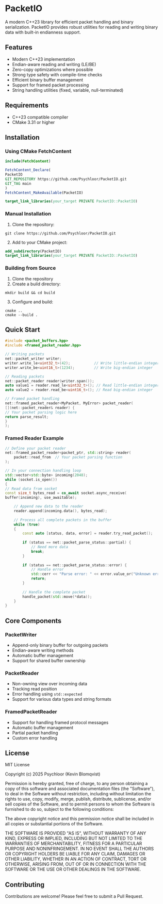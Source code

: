 # PacketIO

A modern C++23 library for efficient packet handling and binary serialization. PacketIO provides robust utilities for reading and writing binary data with built-in endianness support.

## Features

- Modern C++23 implementation
- Endian-aware reading and writing (LE/BE)
- Zero-copy optimizations where possible
- Strong type safety with compile-time checks
- Efficient binary buffer management
- Support for framed packet processing
- String handling utilities (fixed, variable, null-terminated)

## Requirements

- C++23 compatible compiler
- CMake 3.31 or higher

## Installation

### Using CMake FetchContent
```cmake
include(FetchContent)

FetchContent_Declare(
PacketIO
GIT_REPOSITORY https://github.com/Psychloor/PacketIO.git
GIT_TAG main
)
FetchContent_MakeAvailable(PacketIO)

target_link_libraries(your_target PRIVATE PacketIO::PacketIO)
```
### Manual Installation

1. Clone the repository:
```shell
git clone https://github.com/Psychloor/PacketIO.git
```
2. Add to your CMake project:
```cmake
add_subdirectory(PacketIO)
target_link_libraries(your_target PRIVATE PacketIO::PacketIO)
```
### Building from Source

1. Clone the repository
2. Create a build directory:
```shell
mkdir build && cd build
```
3. Configure and build:
```shell
cmake ..
cmake --build .
```
## Quick Start
```cpp
#include <packet_buffers.hpp>
#include <framed_packet_reader.hpp>

// Writing packets
net::packet_writer writer;
writer.write_le<uint32_t>(42);           // Write little-endian integer
writer.write_be<uint16_t>(1234);         // Write big-endian integer

// Reading packets
net::packet_reader reader(writer.span());
auto value1 = reader.read_le<uint32_t>(); // Read little-endian integer
auto value2 = reader.read_be<uint16_t>(); // Read big-endian integer

// Framed packet handling
net::framed_packet_reader<MyPacket, MyError> packet_reader(
[](net::packet_reader& reader) {
// Your packet parsing logic here
return parse_result;
}
);
```
### Framed Reader Example
```cpp
// Define your packet reader
net::framed_packet_reader<packet_ptr, std::string> reader(
    packet::read_from  // Your packet parsing function
);

// In your connection handling loop
std::vector<std::byte> incoming(2048);
while (socket.is_open())
{
// Read data from socket
const size_t bytes_read = co_await socket.async_receive(
buffer(incoming), use_awaitable);

    // Append new data to the reader
    reader.append(incoming.data(), bytes_read);
    
    // Process all complete packets in the buffer
    while (true) 
    {
        const auto [status, data, error] = reader.try_read_packet();
        
        if (status == net::packet_parse_status::partial) {
            // Need more data
            break;
        }
        
        if (status == net::packet_parse_status::error) {
            // Handle error
            std::cerr << "Parse error: " << error.value_or("Unknown error") << std::endl;
            return;
        }
        
        // Handle the complete packet
        handle_packet(std::move(*data));
    }
}
```
## Core Components

### PacketWriter

- Append-only binary buffer for outgoing packets
- Endian-aware writing methods
- Automatic buffer management
- Support for shared buffer ownership

### PacketReader

- Non-owning view over incoming data
- Tracking read position
- Error handling using `std::expected`
- Support for various data types and string formats

### FramedPacketReader

- Support for handling framed protocol messages
- Automatic buffer management
- Partial packet handling
- Custom error handling

## License

MIT License

Copyright (c) 2025 Psychloor (Kevin Blomqvist)

Permission is hereby granted, free of charge, to any person obtaining a copy
of this software and associated documentation files (the "Software"), to deal
in the Software without restriction, including without limitation the rights
to use, copy, modify, merge, publish, distribute, sublicense, and/or sell
copies of the Software, and to permit persons to whom the Software is
furnished to do so, subject to the following conditions:

The above copyright notice and this permission notice shall be included in all
copies or substantial portions of the Software.

THE SOFTWARE IS PROVIDED "AS IS", WITHOUT WARRANTY OF ANY KIND, EXPRESS OR
IMPLIED, INCLUDING BUT NOT LIMITED TO THE WARRANTIES OF MERCHANTABILITY,
FITNESS FOR A PARTICULAR PURPOSE AND NONINFRINGEMENT. IN NO EVENT SHALL THE
AUTHORS OR COPYRIGHT HOLDERS BE LIABLE FOR ANY CLAIM, DAMAGES OR OTHER
LIABILITY, WHETHER IN AN ACTION OF CONTRACT, TORT OR OTHERWISE, ARISING FROM,
OUT OF OR IN CONNECTION WITH THE SOFTWARE OR THE USE OR OTHER DEALINGS IN THE
SOFTWARE.


## Contributing

Contributions are welcome! Please feel free to submit a Pull Request.